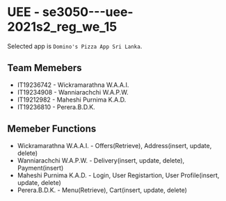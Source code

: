 # UEE - se3050---uee-2021s2_reg_we_15

Selected app is `Domino's Pizza App Sri Lanka`.

## Team Memebers
* IT19236742 - Wickramarathna W.A.A.I.
* IT19234908 - Wanniarachchi W.A.P.W.
* IT19212982 - Maheshi Purnima K.A.D.
* IT19236810 - Perera.B.D.K.

## Memeber Functions
* Wickramarathna W.A.A.I. - Offers(Retrieve), Address(insert, update, delete)
* Wanniarachchi W.A.P.W. - Delivery(insert, update, delete), Payment(insert)
* Maheshi Purnima K.A.D. - Login, User Registartion, User Profile(insert, update, delete)
* Perera.B.D.K. - Menu(Retrieve), Cart(insert, update, delete)
